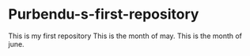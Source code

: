 # Purbendu-s-first-repository
This is my first repository
This is the month of may.
This is the month of june.
